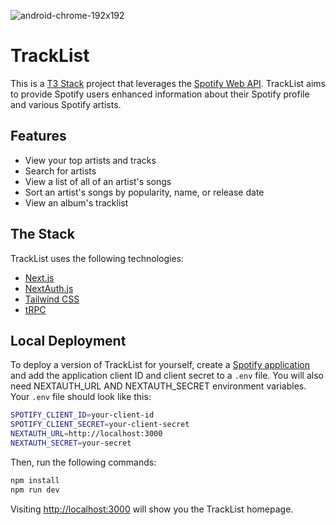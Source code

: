 
![android-chrome-192x192](https://github.com/blairmcalpine/tracklist/assets/97198784/b9414034-39c9-42f0-b173-d17aebca6c54)

# TrackList

This is a [T3 Stack](https://create.t3.gg/) project that leverages the [Spotify Web API](https://developer.spotify.com/). TrackList aims to provide Spotify users enhanced information about their Spotify profile and various Spotify artists.


## Features

- View your top artists and tracks
- Search for artists
- View a list of all of an artist's songs
- Sort an artist's songs by popularity, name, or release date
- View an album's tracklist

## The Stack

TrackList uses the following technologies:

- [Next.js](https://nextjs.org)
- [NextAuth.js](https://next-auth.js.org)
- [Tailwind CSS](https://tailwindcss.com)
- [tRPC](https://trpc.io)

## Local Deployment

To deploy a version of TrackList for yourself, create a [Spotify application](https://developer.spotify.com/dashboard/create) and add the application client ID and client secret to a `.env` file. You will also need NEXTAUTH_URL AND NEXTAUTH_SECRET environment variables. Your `.env` file should look like this:

```bash
SPOTIFY_CLIENT_ID=your-client-id
SPOTIFY_CLIENT_SECRET=your-client-secret
NEXTAUTH_URL=http://localhost:3000
NEXTAUTH_SECRET=your-secret
```

Then, run the following commands:

```bash
npm install
npm run dev
```

Visiting [http://localhost:3000](http://localhost:3000) will show you the TrackList homepage.
